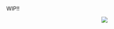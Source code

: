 WIP!!
<p align="center">
 <img src=https://cdn.discordapp.com/attachments/1268327200571265137/1364468076313051169/ss_-_.jpg?ex=6809c76b&is=680875eb&hm=24a0af0fa7b83786643cc305fbb12a8e2ef1a3ebd24d449be9ca18a5e8022cf8&>
